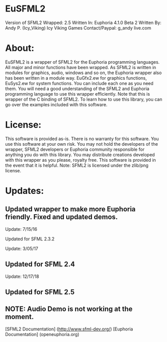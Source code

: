 # EuSFML2
Version of SFML2 Wrapped: 2.5
Written In: Euphoria 4.1.0 Beta 2
Written By: Andy P. (Icy_Viking)
Icy Viking Games
Contact/Paypal: g_andy <at> live.com

# About:

EuSFML2 is a wrapper of SFML2 for the Euphoria programming languages. All major and minor functions
have been wrapped. As SFML2 is written in modules for graphics, audio, windows and so on, the
Euphoria wrapper also has been written in a module way. EuGfx2.ew for graphics functions, EuSys2.ew
for system functions. You can include each one as you need them. You will need a good understanding
of the SFML2 and Euphoria programming language to use this wrapper efficiently. Note that this is
wrapper of the C binding of SFML2. To learn how to use this library, you can go over the examples
included with this software.


# License:

This software is provided as-is. There is no warranty for this software. You use this software
at your own risk. You may not hold the developers of the wrapper, SFML2 developers or Euphoria
community responsible for anything you do with this library. You may distribute creations developed
with this wrapper as you please, royalty free. This software is provided in the event that it is
helpful. Note: SFML2 is licensed under the zlib/png license.

# Updates:

Updated wrapper to make more Euphoria friendly. Fixed and updated demos. 
-----------------------------------------------------------------------
Update: 7/15/16

Updated for SFML 2.3.2

Update: 3/05/17

Updated for SFML 2.4
-----------------------------------------------------------------------
Update: 12/17/18

Updated for SFML 2.5
-----------------------------------------------------------------------
NOTE: Audio Demo is not working at the moment. 
-----------------------------------------------------------------------
[SFML2 Documentation] (http://www.sfml-dev.org/)
[Euphoria Documentation] (openeuphoria.org)
